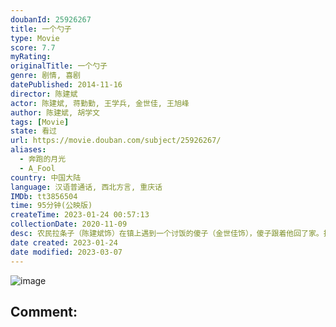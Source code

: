 ```yaml
---
doubanId: 25926267
title: 一个勺子
type: Movie
score: 7.7
myRating: 
originalTitle: 一个勺子
genre: 剧情, 喜剧
datePublished: 2014-11-16
director: 陈建斌
actor: 陈建斌, 蒋勤勤, 王学兵, 金世佳, 王旭峰
author: 陈建斌, 胡学文
tags: [Movie]
state: 看过
url: https://movie.douban.com/subject/25926267/
aliases:
  - 奔跑的月光
  - A_Fool
country: 中国大陆
language: 汉语普通话, 西北方言, 重庆话
IMDb: tt3856504
time: 95分钟(公映版)
createTime: 2023-01-24 00:57:13
collectionDate: 2020-11-09
desc: 农民拉条子（陈建斌饰）在镇上遇到一个讨饭的傻子（金世佳饰），傻子跟着他回了家。拉条子贴了寻人启示，不久有人认领了傻子。紧接着又有自称傻子的家人陆续出现，说拉条子把傻子卖了。麻烦接踵而至，拉条子自知...
date created: 2023-01-24
date modified: 2023-03-07
---
```


![image](p2284639043.jpg)

Comment:
---
